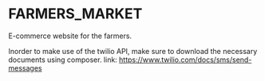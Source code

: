 # FARMERS_MARKET
E-commerce website for the farmers.

Inorder to make use of the twilio API, make sure to download the necessary documents using composer.
link: https://www.twilio.com/docs/sms/send-messages
